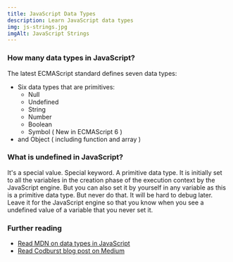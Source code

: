 ```yaml
---
title: JavaScript Data Types
description: Learn JavaScript data types
img: js-strings.jpg
imgAlt: JavaScript Strings
---
```


### How many data types in JavaScript?

The latest ECMAScript standard defines seven data types:

- Six data types that are primitives:
  - Null
  - Undefined
  - String
  - Number
  - Boolean
  - Symbol ( New in ECMAScript 6 )
- and Object ( including function and array )

### What is undefined in JavaScript?

It's a special value. Special keyword. A primitive data type. It is initially set to all the variables in the creation phase of the execution context by the JavaScript engine. But you can also set it by yourself in any variable as this is a primitive data type. But never do that. It will be hard to debug later. Leave it for the JavaScript engine so that you know when you see a undefined value of a variable that you never set it.

### Further reading

- [Read MDN on data types in JavaScript](https://developer.mozilla.org/en-US/docs/Web/JavaScript/Data_structures)
- [Read Codburst blog post on Medium](https://codeburst.io/javascript-data-types-explained-347555cd2d4d)